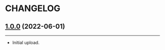 # CHANGELOG

## [1.0.0](https://github.com/josantonius/chrome-extension-optimovision/releases/tag/v1.0.0) (2022-06-01)

---

* Initial upload.
